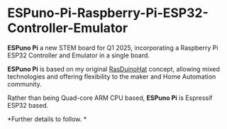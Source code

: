 # ESPuno-Pi-Raspberry-Pi-ESP32-Controller-Emulator

**ESPuno Pi** a new STEM board for Q1 2025, incorporating a Raspberry Pi ESP32 Controller and Emulator in a single board.

**ESPuno Pi** is based on my original [RasDuinoHat](https://www.hackster.io/DitroniX/rdh-rasduinohat-sdk-concept-beta-arduino-raspberry-pihat-1a6a82) concept, allowing mixed technologies and offering flexibility to the maker and Home Automation community.  

Rather than being Quad-core ARM CPU based, **ESPuno Pi** is Espressif ESP32 based.

*Further details to follow. *
